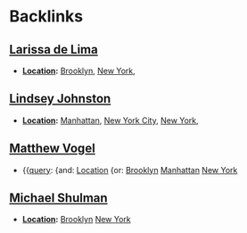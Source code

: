 
# Backlinks
## [Larissa de Lima](<Larissa de Lima.md>)
- **[Location](<Location.md>):** [Brooklyn](<Brooklyn.md>), [New York](<New York.md>),

## [Lindsey Johnston](<Lindsey Johnston.md>)
- **[Location](<Location.md>):** [Manhattan](<Manhattan.md>), [New York City](<New York City.md>), [New York](<New York.md>),

## [Matthew Vogel](<Matthew Vogel.md>)
- {{[query](<query.md>): {and: [Location](<Location.md>) {or: [Brooklyn](<Brooklyn.md>) [Manhattan](<Manhattan.md>) [New York](<New York.md>)

## [Michael Shulman](<Michael Shulman.md>)
- **[Location](<Location.md>):** [Brooklyn](<Brooklyn.md>) [New York](<New York.md>)

